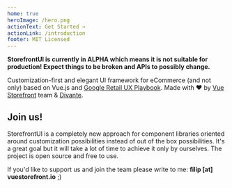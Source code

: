 ```yaml
---
home: true
heroImage: /hero.png
actionText: Get Started →
actionLink: /introduction
footer: MIT Licensed
---
```


**StorefrontUI is currently in ALPHA which means
it is not suitable for production!
Expect things to be broken and APIs to possibly change.**

Customization-first and elegant UI framework for eCommerce (and not only) based on Vue.js and [Google Retail UX Playbook](https://services.google.com/fh/files/events/pdf_retail_ux_playbook.pdf). Made with ❤️ by [Vue Storefront](https://github.com/DivanteLtd/vue-storefront) team & [Divante](https;//divante.co).

## Join us!

StorefrontUI is a completely new approach for component libraries oriented
around customization possibilities instead of out of the box possibilities.
It's a great goal but it will take a lot of time to achieve it only by ourselves.
The project is open source and free to use.

If you'd like to support us and join the team please write to me:
**filip [at] vuestorefront.io** ;)
